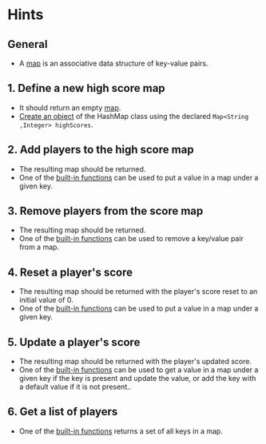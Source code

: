 # Hints

## General

- A [map][maps] is an associative data structure of key-value pairs.

## 1. Define a new high score map

- It should return an empty [map][maps].
- [Create an object][create-object] of the HashMap class using the declared `Map<String ,Integer> highScores`.

## 2. Add players to the high score map

- The resulting map should be returned.
- One of the [built-in functions][map-put] can be used to put a value in a map under a given key.

## 3. Remove players from the score map

- The resulting map should be returned.
- One of the [built-in functions][map-remove] can be used to remove a key/value pair from a map.

## 4. Reset a player's score

- The resulting map should be returned with the player's score reset to an initial value of 0.
- One of the [built-in functions][map-put] can be used to put a value in a map under a given key.

## 5. Update a player's score

- The resulting map should be returned with the player's updated score.
- One of the [built-in functions][map-get-or-default] can be used to get a value in a map under a given key if the key is present and update the value, or add the key with a default value if it is not present..

## 6. Get a list of players

- One of the [built-in functions][map-keys] returns a set of all keys in a map.
  
[maps]: https://docs.oracle.com/en/java/javase/11/docs/api/java.base/java/util/Map.html
[create-object]: https://docs.oracle.com/javase/tutorial/java/javaOO/objectcreation.html
[map-put]: https://docs.oracle.com/javase/8/docs/api/java/util/HashMap.html#put-K-V-
[map-remove]: https://docs.oracle.com/javase/8/docs/api/java/util/HashMap.html#remove-java.lang.Object-
[map-get-or-default]: https://docs.oracle.com/javase/8/docs/api/java/util/HashMap.html#getOrDefault-java.lang.Object-V-
[map-keys]: https://docs.oracle.com/javase/8/docs/api/java/util/HashMap.html#keySet--
